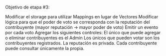 Objetivo de etapa #3: 

Modificar el storage para utilizar Mappings en lugar de Vectores
Modificar lógica para que el poder de voto se corresponda con la reputación del contribuyente (mayor reputación -> mayor poder de voto)
Emitir un evento por cada voto
Agregar los siguientes controles:
El único que puede agregar o eliminar contribuyentes es el Admin
Los únicos que pueden votar son los contribuyentes registrados.
La reputación es privada. Cada contribuyente puede consultar únicamente la propia.

